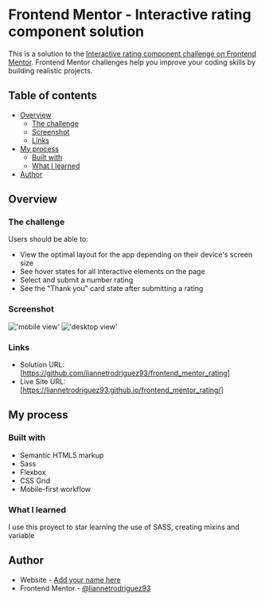 # Frontend Mentor - Interactive rating component solution

This is a solution to the [Interactive rating component challenge on Frontend Mentor](https://www.frontendmentor.io/challenges/interactive-rating-component-koxpeBUmI). Frontend Mentor challenges help you improve your coding skills by building realistic projects. 

## Table of contents

- [Overview](#overview)
  - [The challenge](#the-challenge)
  - [Screenshot](#screenshot)
  - [Links](#links)
- [My process](#my-process)
  - [Built with](#built-with)
  - [What I learned](#what-i-learned)
- [Author](#author)

## Overview

### The challenge

Users should be able to:

- View the optimal layout for the app depending on their device's screen size
- See hover states for all interactive elements on the page
- Select and submit a number rating
- See the "Thank you" card state after submitting a rating

### Screenshot

!['mobile view'](../images/qr_code_mobile.png)
!['desktop view'](../images/qr_code_desktop.png)

### Links

- Solution URL: [https://github.com/liannetrodriguez93/frontend_mentor_rating]
- Live Site URL: [https://liannetrodriguez93.github.io/frontend_mentor_rating/]

## My process

### Built with

- Semantic HTML5 markup
- Sass
- Flexbox
- CSS Grid
- Mobile-first workflow

### What I learned

I use this proyect to star learning the use of SASS, creating mixins and variable

## Author

- Website - [Add your name here](https://www.your-site.com)
- Frontend Mentor - [@liannetrodriguez93](https://www.frontendmentor.io/profile/liannetrodriguez93)
